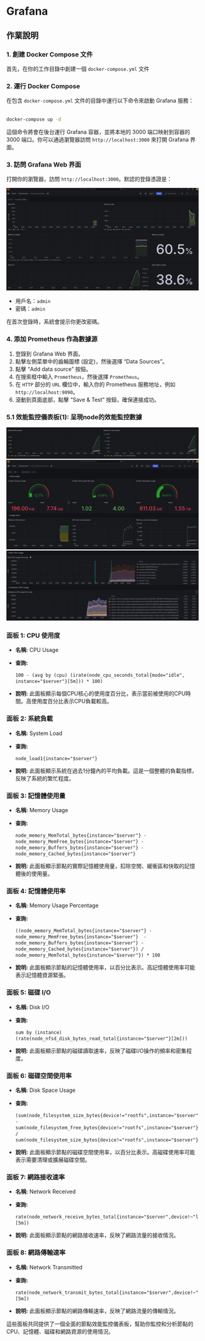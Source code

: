 # Grafana

## 作業說明

### 1. 創建 Docker Compose 文件

首先，在你的工作目錄中創建一個 `docker-compose.yml` 文件

### 2. 運行 Docker Compose

在包含 `docker-compose.yml` 文件的目錄中運行以下命令來啟動 Grafana 服務：

```bash

docker-compose up -d

```

這個命令將會在後台運行 Grafana 容器，並將本地的 3000 端口映射到容器的 3000 端口。你可以通過瀏覽器訪問 `http://localhost:3000` 來打開 Grafana 界面。

### 3. 訪問 Grafana Web 界面

打開你的瀏覽器，訪問 `http://localhost:3000`。默認的登錄憑證是：


![Untitled](../img/img006.jpg)

- 用戶名：`admin`
- 密碼：`admin`

在首次登錄時，系統會提示你更改密碼。

### 4. 添加 Prometheus 作為數據源

1. 登錄到 Grafana Web 界面。
2. 點擊左側菜單中的齒輪圖標 (設定)，然後選擇 “Data Sources”。
3. 點擊 “Add data source” 按鈕。
4. 在搜索框中輸入 `Prometheus`，然後選擇 `Prometheus`。
5. 在 `HTTP` 部分的 `URL` 欄位中，輸入你的 Prometheus 服務地址，例如 `http://localhost:9090`。
6. 滾動到頁面底部，點擊 “Save & Test” 按鈕，確保連接成功。

### 5.1 效能監控儀表板(1): 呈現node的效能監控數據

![Untitled](../img/img007.jpg)
![Untitled](../img/img008.jpg)
![Untitled](../img/img009.jpg)

### 面板 1: CPU 使用度

- **名稱:** CPU Usage
- **查詢:**
    
    ```
    100 - (avg by (cpu) (irate(node_cpu_seconds_total{mode="idle", instance="$server"}[5m])) * 100)
    
    ```
    
- **說明:** 此面板顯示每個CPU核心的使用度百分比，表示當前被使用的CPU時間。高使用度百分比表示CPU負載較高。

### 面板 2: 系統負載

- **名稱:** System Load
- **查詢:**
    
    ```
    node_load1{instance="$server"}
    
    ```
    
- **說明:** 此面板顯示系統在過去1分鐘內的平均負載。這是一個整體的負載指標，反映了系統的繁忙程度。

### 面板 3: 記憶體使用量

- **名稱:** Memory Usage
- **查詢:**
    
    ```
    node_memory_MemTotal_bytes{instance="$server"} - node_memory_MemFree_bytes{instance="$server"} - node_memory_Buffers_bytes{instance="$server"} - node_memory_Cached_bytes{instance="$server"}
    
    ```
    
- **說明:** 此面板顯示節點的實際記憶體使用量，扣除空閒、緩衝區和快取的記憶體後的使用量。

### 面板 4: 記憶體使用率

- **名稱:** Memory Usage Percentage
- **查詢:**
    
    ```
    ((node_memory_MemTotal_bytes{instance="$server"} - node_memory_MemFree_bytes{instance="$server"}  - node_memory_Buffers_bytes{instance="$server"} - node_memory_Cached_bytes{instance="$server"}) / node_memory_MemTotal_bytes{instance="$server"}) * 100
    
    ```
    
- **說明:** 此面板顯示節點的記憶體使用率，以百分比表示。高記憶體使用率可能表示記憶體資源緊張。

### 面板 5: 磁碟 I/O

- **名稱:** Disk I/O
- **查詢:**
    
    ```
    sum by (instance) (rate(node_nfsd_disk_bytes_read_total{instance="$server"}[2m]))
    
    ```
    
- **說明:** 此面板顯示節點的磁碟讀取速率，反映了磁碟I/O操作的頻率和密集程度。

### 面板 6: 磁碟空間使用率

- **名稱:** Disk Space Usage
- **查詢:**
    
    ```
    (sum(node_filesystem_size_bytes{device!="rootfs",instance="$server"}) - sum(node_filesystem_free_bytes{device!="rootfs",instance="$server"})) / sum(node_filesystem_size_bytes{device!="rootfs",instance="$server"})
    
    ```
    
- **說明:** 此面板顯示節點的磁碟空間使用率，以百分比表示。高磁碟使用率可能表示需要清理或擴展磁碟空間。

### 面板 7: 網路接收速率

- **名稱:** Network Received
- **查詢:**
    
    ```
    rate(node_network_receive_bytes_total{instance="$server",device!~"lo"}[5m])
    
    ```
    
- **說明:** 此面板顯示節點的網路接收速率，反映了網路流量的接收情況。

### 面板 8: 網路傳輸速率

- **名稱:** Network Transmitted
- **查詢:**
    
    ```
    rate(node_network_transmit_bytes_total{instance="$server",device!~"lo"}[5m])
    
    ```
    
- **說明:** 此面板顯示節點的網路傳輸速率，反映了網路流量的傳輸情況。

這些面板共同提供了一個全面的節點效能監控儀表板，幫助你監控和分析節點的CPU、記憶體、磁碟和網路資源的使用情況。